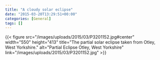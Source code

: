 ```yaml
---
title: "A cloudy solar eclipse"
date: "2015-03-20T13:29:51+00:00"
categories: [General]
tags: []
---
```


{{< figure src="/images/uploads/2015/03/P3201152.jpg#center" width="550" height="413" title="The partial solar eclipse taken from Otley, West Yorkshire." alt="Partial Eclipse Otley, West Yorkshire" link="/images/uploads/2015/03/P3201152.jpg" >}}
